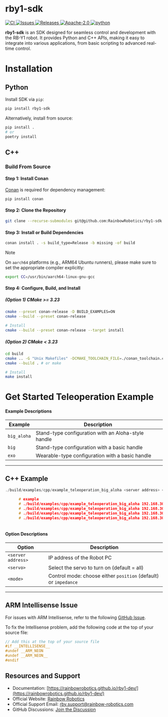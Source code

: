 # rby1-sdk

<p>
<a href="https://github.com/RainbowRobotics/rby1-sdk/actions">
<img src="https://img.shields.io/github/actions/workflow/status/RainbowRobotics/rby1-sdk/release.yml" alt="CI">
</a>
<a href="https://github.com/RainbowRobotics/rby1-sdk/issues">
<img src="https://img.shields.io/github/issues/RainbowRobotics/rby1-sdk" alt="Issues">
</a>
<a href="https://github.com/RainbowRobotics/rby1-sdk/releases">
<img src="https://img.shields.io/github/v/release/RainbowRobotics/rby1-sdk" alt="Releases">
</a>
<a href="https://github.com/RainbowRobotics/rby1-sdk/blob/main/LICENSE">
<img src="https://img.shields.io/github/license/RainbowRobotics/rby1-sdk" alt="Apache-2.0">
</a>
<a href="https://pypi.org/project/rby1-sdk/">
<img src="https://img.shields.io/pypi/pyversions/rby1-sdk" alt="python">
</a>
</p>

**rby1-sdk** is an SDK designed for seamless control and development with the RB-Y1 robot. It provides Python and C++
APIs,
making it easy to integrate into various applications, from basic scripting to advanced real-time control.

# Installation

## Python

Install SDK via ``pip``:

```bash
pip install rby1-sdk
```

Alternatively, install from source:

```bash
pip install .
# or
poetry install
```

## C++

### Build From Source

#### Step 1: Install Conan

[Conan](https://conan.io/) is required for dependency management:

```bash
pip install conan
```

#### Step 2: Clone the Repository

```bash
git clone --recurse-submodules git@github.com:RainbowRobotics/rby1-sdk.git
```

#### Step 3: Install or Build Dependencies

```bash
conan install . -s build_type=Release -b missing -of build
```

> [!NOTE]
> On `aarch64` platforms (e.g., ARM64 Ubuntu runners), please make sure to set the appropriate compiler explicitly:
>
> ```bash
> export CC=/usr/bin/aarch64-linux-gnu-gcc
> ```

#### Step 4: Configure, Build, and Install

##### (Option 1) CMake >= 3.23

```bash
cmake --preset conan-release -D BUILD_EXAMPLES=ON
cmake --build --preset conan-release

# Install
cmake --build --preset conan-release --target install
```

##### (Option 2) CMake < 3.23

```bash
cd build
cmake .. -G "Unix Makefiles" -DCMAKE_TOOLCHAIN_FILE=./conan_toolchain.cmake -DCMAKE_POLICY_DEFAULT_CMP0091=NEW -DCMAKE_BUILD_TYPE=Release
cmake --build . # or make

# Install
make install
```

# Get Started Teleoperation Example


#### Example Descriptions

| Example     | Description                                                                                     |
|-------------|-------------------------------------------------------------------------------------------------|
| `big_aloha` | Stand-type configuration with an Aloha-style handle                                             |
| `big`       | Stand-type configuration with a basic handle                                                    |
| `exo`       | Wearable-type configuration with a basic handle                                                 |

---
## C++ Example

```c++
./build/examples/cpp/example_teleoperation_big_aloha <server address> <servo> <mode>

      # example
      # ./build/examples/cpp/example_teleoperation_big_aloha 192.168.30.1:50051 
      # ./build/examples/cpp/example_teleoperation_big_aloha 192.168.30.1:50051 right_arm
      # ./build/examples/cpp/example_teleoperation_big_aloha 192.168.30.1:50051 impedance
      # ./build/examples/cpp/example_teleoperation_big_aloha 192.168.30.1:50051 wheel position
      
```

#### Option Descriptions

| Option             | Description                                                                 |
|--------------------|-----------------------------------------------------------------------------|
| `<server address>` | IP address of the Robot PC                                                  |
| `<servo>`          | Select the servo to turn on (default = all)                                 |
| `<mode>`           | Control mode: choose either `position` (default) or `impedance`             |


---


## ARM Intellisense Issue

For issues with ARM Intellisense, refer to the
following [GitHub Issue](https://github.com/microsoft/vscode-cpptools/issues/7413).

To fix the Intellisense problem, add the following code at the top of your source file:

```c++
// Add this at the top of your source file
#if __INTELLISENSE__
#undef __ARM_NEON
#undef __ARM_NEON__
#endif
```

## Resources and Support

- Documentation: [https://rainbowrobotics.github.io/rby1-dev/](https://rainbowrobotics.github.io/rby1-dev/)
- Official Website: [Rainbow Robotics](https://www.rainbowrobotics.com/rby1eng)
- Official Support Email: rby.support@rainbow-robotics.com
- GitHub Discussions: [Join the Discussion](https://github.com/RainbowRobotics/rby1-sdk/discussions)